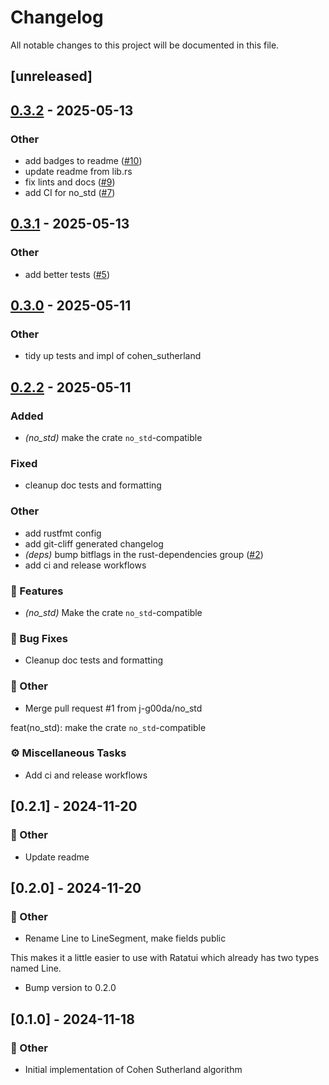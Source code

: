 # Changelog

All notable changes to this project will be documented in this file.

## [unreleased]

## [0.3.2](https://github.com/joshka/line-clipping/compare/v0.3.1...v0.3.2) - 2025-05-13

### Other

- add badges to readme ([#10](https://github.com/joshka/line-clipping/pull/10))
- update readme from lib.rs
- fix lints and docs ([#9](https://github.com/joshka/line-clipping/pull/9))
- add CI for no_std ([#7](https://github.com/joshka/line-clipping/pull/7))

## [0.3.1](https://github.com/joshka/line-clipping/compare/v0.3.0...v0.3.1) - 2025-05-13

### Other

- add better tests ([#5](https://github.com/joshka/line-clipping/pull/5))

## [0.3.0](https://github.com/joshka/line-clipping/compare/v0.2.2...v0.3.0) - 2025-05-11

### Other

- tidy up tests and impl of cohen_sutherland

## [0.2.2](https://github.com/joshka/line-clipping/compare/v0.2.1...v0.2.2) - 2025-05-11

### Added

- *(no_std)* make the crate `no_std`-compatible

### Fixed

- cleanup doc tests and formatting

### Other

- add rustfmt config
- add git-cliff generated changelog
- *(deps)* bump bitflags in the rust-dependencies group ([#2](https://github.com/joshka/line-clipping/pull/2))
- add ci and release workflows

### 🚀 Features

- *(no_std)* Make the crate `no_std`-compatible

### 🐛 Bug Fixes

- Cleanup doc tests and formatting

### 💼 Other

- Merge pull request #1 from j-g00da/no_std

feat(no_std): make the crate `no_std`-compatible

### ⚙️ Miscellaneous Tasks

- Add ci and release workflows

## [0.2.1] - 2024-11-20

### 💼 Other

- Update readme

## [0.2.0] - 2024-11-20

### 💼 Other

- Rename Line to LineSegment, make fields public

This makes it a little easier to use with Ratatui which already has two
types named Line.
- Bump version to 0.2.0

## [0.1.0] - 2024-11-18

### 💼 Other

- Initial implementation of Cohen Sutherland algorithm

<!-- generated by git-cliff -->
